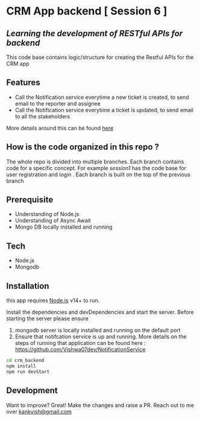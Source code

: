 # CRM App backend [ Session 6 ]
## _Learning the development of RESTful APIs for backend_ 

This code base contains logic/structure  for creating the Restful APIs for the CRM app
## Features
* Call the Notification service everytime a new ticket is created, to send email to the reporter and assignee
* Call the Notification service everytime a ticket is updated, to send email to all the stakeholders


More details around this can be found [here](https://docs.google.com/document/d/1x866VrSsjchFf7dhD7U2zYLbzj-tt34STWuDMMyL6Uc/edit?usp=sharing) 

## How is the code organized in this repo ?
The whole repo is divided into multiple branches. Each branch contains code for a specific concept. For example _session1_ has the code base for user registration and login . Each branch is built on the top of the previous branch

## Prerequisite
- Understanding of Node.js
- Understanding of Async Await
- Mongo DB locally installed and running

## Tech
- Node.js
- Mongodb


## Installation

this app requires [Node.js](https://nodejs.org/) v14+ to run.

Install the dependencies and devDependencies and start the server.
Before starting the server please ensure 
1. mongodb server is locally installed and running on the default port
2. Ensure that notifcation service is up and running. More details on the steps of running that application can be found here : https://github.com/Vishwa07dev/NotificationService

```sh
cd crm_backend
npm install
npm run devStart
```

## Development

Want to improve? Great!
Make the changes and raise a PR. Reach out to me over kankvish@gmail.com
